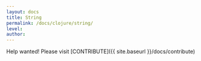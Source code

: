 ```yaml
---
layout: docs
title: String
permalink: /docs/clojure/string/
level: 
author: 
---
```


Help wanted! Please visit  [CONTRIBUTE]({{ site.baseurl }}/docs/contribute)